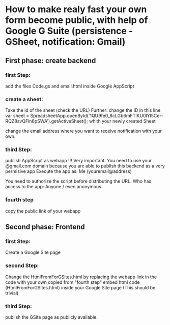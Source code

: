 # How to make realy fast your own form become public, with help of Google G Suite (persistence - GSheet, notification: Gmail)

## First phase: create backend

### first Step:
add the files Code.gs and email.html inside Google AppScript

### create a sheet:
Take the id of the sheet (check the URL)
Further:
change the ID in this line
  var sheet = SpreadsheetApp.openById('1QU9fe0_8cLGb6mFTIKU0lYl5Cer-RQZ8svQFln6pSWA').getActiveSheet();
 whith your newly created Sheet
 
change the email address where you want to receive notification with your own.

### third Step:
publish AppScript as webapp 
!!! Very important: You need to use your @gmail.com domain because you are able to publish this backend as a very permisive app
Execute the app as:
Me (youremail@address)

You need to authorize the script before distributing the URL.
Who has access to the app:
Anyone / even anonymous

### fourth step
copy the public link of your webapp


## Second phase: Frontend

### first Step:
Create a Google Site page

### second Step:
Change the HtmlFromForGSites.html by replacing the webapp link in the code with your own copied from "fourth step"
embed html code (HtmlFromForGSites.html) inside your Google Site page (This should be trivial)

### third Step:
publish the GSite page as publicly available. 
